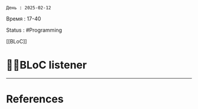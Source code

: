 
	День : 2025-02-12 
Время : 17-40

Status : #Programming  


[[BLoC]]
# 👨‍💻BLoC listener



---
# References

